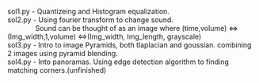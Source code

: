 sol1.py - Quantizeing and Histogram equalization. <br />
sol2.py - Using fourier transform to change sound. <br />
&ensp;&emsp;&emsp;&ensp;&ensp;&ensp;Sound can be thought of as an image where (time,volume)  <=> (Img_width,1,volume) <=>(Img_width, Img_length, grayscale)  <br />
sol3.py - Intro to image Pyramids, both tlaplacian and goussian. combining 2 images using pyramid blending. <br />
sol4.py - Into panoramas. Using edge detection algorithm to finding matching corners.(unfinished)

